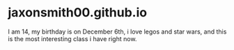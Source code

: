 # jaxonsmith00.github.io
I am 14, my birthday is on December 6th, i love legos and star wars, and this is the most interesting class i have right now.

